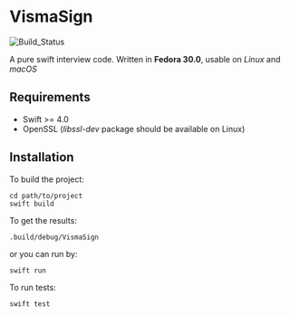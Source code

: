 # VismaSign

![Build_Status](https://travis-ci.org/Hassaniiii/VismaSign.svg?branch=master)

A pure swift interview code. Written in **Fedora 30.0**, usable on *Linux* and *macOS*

## Requirements

- Swift >= 4.0
- OpenSSL (*libssl-dev* package should be available on Linux)

## Installation

To build the project:

```
cd path/to/project
swift build
```

To get the results:

```
.build/debug/VismaSign
```
or you can run by:
```
swift run
```

To run tests:

```
swift test
```